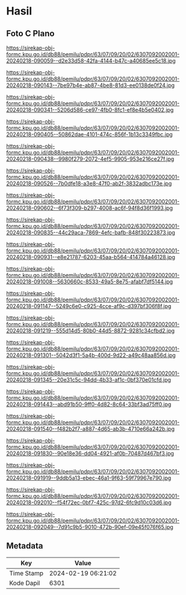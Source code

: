 # Hasil

## Foto C Plano

https://sirekap-obj-formc.kpu.go.id/db88/pemilu/pdpr/63/07/09/20/02/6307092002001-20240218-090059--d2e33d58-42fa-4144-b47c-a40685ee5c18.jpg

https://sirekap-obj-formc.kpu.go.id/db88/pemilu/pdpr/63/07/09/20/02/6307092002001-20240218-090143--7be97b4e-ab87-4be8-81d3-ee0138de0f24.jpg

https://sirekap-obj-formc.kpu.go.id/db88/pemilu/pdpr/63/07/09/20/02/6307092002001-20240218-090341--5206d586-ce97-4fb0-8fc1-ef8e4b5e0402.jpg

https://sirekap-obj-formc.kpu.go.id/db88/pemilu/pdpr/63/07/09/20/02/6307092002001-20240218-090405--50862dae-4101-474c-856f-1b13c3349fbc.jpg

https://sirekap-obj-formc.kpu.go.id/db88/pemilu/pdpr/63/07/09/20/02/6307092002001-20240218-090438--9980f279-2072-4ef5-9905-953e216ce27f.jpg

https://sirekap-obj-formc.kpu.go.id/db88/pemilu/pdpr/63/07/09/20/02/6307092002001-20240218-090526--7b0dfe18-a3e8-47f0-ab2f-3832adbc173e.jpg

https://sirekap-obj-formc.kpu.go.id/db88/pemilu/pdpr/63/07/09/20/02/6307092002001-20240218-090602--6f73f309-b297-4008-ac6f-94f8d36f1993.jpg

https://sirekap-obj-formc.kpu.go.id/db88/pemilu/pdpr/63/07/09/20/02/6307092002001-20240218-090835--44c29aca-7869-4efc-bafb-848f30223873.jpg

https://sirekap-obj-formc.kpu.go.id/db88/pemilu/pdpr/63/07/09/20/02/6307092002001-20240218-090931--e8e21787-6203-45aa-b564-414784a46128.jpg

https://sirekap-obj-formc.kpu.go.id/db88/pemilu/pdpr/63/07/09/20/02/6307092002001-20240218-091008--5630660c-8533-49a5-8e75-afabf7df5144.jpg

https://sirekap-obj-formc.kpu.go.id/db88/pemilu/pdpr/63/07/09/20/02/6307092002001-20240218-091147--5249c6e0-c925-4cce-af9c-d397bf306f8f.jpg

https://sirekap-obj-formc.kpu.go.id/db88/pemilu/pdpr/63/07/09/20/02/6307092002001-20240218-091219--555d14d5-80b0-44d5-8872-9281c34cfbd2.jpg

https://sirekap-obj-formc.kpu.go.id/db88/pemilu/pdpr/63/07/09/20/02/6307092002001-20240218-091301--5042d3f1-5a4b-400d-9d22-a49c48aa856d.jpg

https://sirekap-obj-formc.kpu.go.id/db88/pemilu/pdpr/63/07/09/20/02/6307092002001-20240218-091345--20e31c5c-94dd-4b33-af1c-0bf370e01cfd.jpg

https://sirekap-obj-formc.kpu.go.id/db88/pemilu/pdpr/63/07/09/20/02/6307092002001-20240218-091443--abd91b50-9ff0-4d82-8c64-33bf3ad75ff0.jpg

https://sirekap-obj-formc.kpu.go.id/db88/pemilu/pdpr/63/07/09/20/02/6307092002001-20240218-091540--f482b2f7-a887-4d65-ab3b-4710e66a242b.jpg

https://sirekap-obj-formc.kpu.go.id/db88/pemilu/pdpr/63/07/09/20/02/6307092002001-20240218-091830--90e18e36-dd04-4921-af0b-70487d467bf3.jpg

https://sirekap-obj-formc.kpu.go.id/db88/pemilu/pdpr/63/07/09/20/02/6307092002001-20240218-091919--9ddb5a13-ebec-46a1-9f63-59f79967e790.jpg

https://sirekap-obj-formc.kpu.go.id/db88/pemilu/pdpr/63/07/09/20/02/6307092002001-20240218-092010--f54f72ec-0bf7-425c-97d2-6fc9d10c03d6.jpg

https://sirekap-obj-formc.kpu.go.id/db88/pemilu/pdpr/63/07/09/20/02/6307092002001-20240218-092049--7d91c9b5-9010-472b-90ef-09e45f076f65.jpg


## Metadata

| Key        | Value               |
| ---------- | ------------------- |
| Time Stamp | 2024-02-19 06:21:02 |
| Kode Dapil | 6301                |



